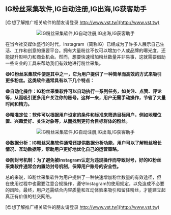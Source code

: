 ## **IG粉丝采集软件,IG自动注册,IG出海,IG获客助手**

[😍想了解推广相关软件的朋友请登录 http://www.vst.tw](http://www.vst.tw)

 <center><img src="https://vst.tw/MP4/tuiguang/png/5.png" alt="IG粉丝采集软件,IG自动注册,IG出海,IG获客助手"></center>

在当今社交媒体盛行的时代，Instagram（简称IG）已经成为了许多人展示自己生活、工作和创意的重要平台。拥有大量粉丝不仅可以增加个人或品牌的曝光度，还能提升影响力和商业机会。然而，想要快速增加粉丝数量并非易事，这就需要借助一些专业的工具来帮助我们有效地进行粉丝采集。

**😄IG粉丝采集软件便是其中之一，它为用户提供了一种简单而高效的方式来吸引更多粉丝。这类软件通常具有以下几个特点：**

**😄自动化操作：IG粉丝采集软件可以自动执行一系列任务，如关注、点赞、评论等，从而吸引更多用户关注你的账号。这样一来，用户无需手动操作，节省了大量时间和精力。**

**😄精准定位：软件可以根据用户设定的条件和标准来筛选目标用户，例如地理位置、兴趣爱好、关注对象等，从而找到更符合目标群体的粉丝。**

 <center><img src="https://vst.tw/MP4/tuiguang/png/6.png" alt="IG粉丝采集软件,IG自动注册,IG出海,IG获客助手"></center>

**😄数据分析：IG粉丝采集软件通常还提供数据分析功能，用户可以了解粉丝增长情况、互动数据等，帮助用户更好地优化自己的运营策略。**

**😄防封号机制：为了避免被Instagram认定为违规操作而导致封号，好的IG粉丝采集软件通常会内置防封号机制，保障用户账号的安全性。**

总的来说，IG粉丝采集软件为用户提供了一种快速增加粉丝数量的有效途径，但在使用过程中也需要注意合规操作，遵守Instagram的使用规定，以免造成不必要的风险。最终，用户还需结合内容质量和互动体验来吸引和留住粉丝，才能建立起真正有价值的社交网络。

[😍想了解推广相关软件的朋友请登录 http://www.vst.tw](http://www.vst.tw)



